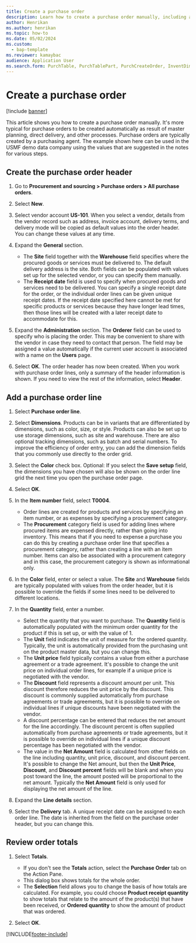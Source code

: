 ```yaml
---
title: Create a purchase order
description: Learn how to create a purchase order manually, including a step-by-step process for creating purchase order headers using the USMF demo data company. 
author: Henrikan
ms.author: henrikan
ms.topic: how-to
ms.date: 05/02/2024
ms.custom: 
  - bap-template
ms.reviewer: kamaybac
audience: Application User
ms.search.form: PurchTable, PurchTablePart, PurchCreateOrder, InventDimParmFixed, InventItemIdLookupPurchase, InventProductDimensionLookup, PurchTotals
---
```


# Create a purchase order

[!include [banner](../../includes/banner.md)]

This article shows you how to create a purchase order manually. It's more typical for purchase orders to be created automatically as result of master planning, direct delivery, and other processes. Purchase orders are typically created by a purchasing agent. The example shown here can be used in the USMF demo data company using the values that are suggested in the notes for various steps.

## Create the purchase order header

1. Go to **Procurement and sourcing > Purchase orders > All purchase orders**.
2. Select **New**.
3. Select vendor account **US-101**. When you select a vendor, details from the vendor record such as address, invoice account, delivery terms, and delivery mode will be copied as default values into the order header. You can change these values at any time.  
4. Expand the **General** section.

    - The **Site** field together with the **Warehouse** field specifies where the procured goods or services must be delivered to. The default delivery address is the site. Both fields can be populated with values set up for the selected vendor, or you can specify them manually.  
    - The **Receipt date** field is used to specify when procured goods and services need to be delivered. You can specify a single receipt date for the order, or the individual order lines can be given unique receipt dates. If the receipt date specified here cannot be met for specific products or services because they have longer lead times, then those lines will be created with a later receipt date to accommodate for this.  

5. Expand the **Administration** section. The **Orderer** field can be used to specify who is placing the order. This may be convenient to share with the vendor in case they need to contact that person. The field may be assigned a value automatically if the current user account is associated with a name on the **Users** page.  
6. Select **OK**. The order header has now been created. When you work with purchase order lines, only a summary of the header information is shown. If you need to view the rest of the information, select **Header**.  

## Add a purchase order line

1. Select **Purchase order line**.
2. Select **Dimensions**. Products can be in variants that are differentiated by dimensions, such as color, size, or style. Products can also be set up to use storage dimensions, such as site and warehouse. There are also optional tracking dimensions, such as batch and serial numbers. To improve the efficiency of order entry, you can add the dimension fields that you commonly use directly to the order grid.  
3. Select the **Color** check box. Optional: If you select the **Save setup** field, the dimensions you have chosen will also be shown on the order line grid the next time you open the purchase order page.  
4. Select **OK**.
5. In the **Item number** field, select **T0004**.

    - Order lines are created for products and services by specifying an item number, or as expenses by specifying a procurement category. 
    - The **Procurement** category field is used for adding lines where procured items are expensed directly, rather than going into inventory. This means that if you need to expense a purchase you can do this by creating a purchase order line that specifies a procurement category, rather than creating a line with an item number. Items can also be associated with a procurement category and in this case, the procurement category is shown as informational only.  

6. In the **Color** field, enter or select a value. The **Site** and **Warehouse** fields are typically populated with values from the order header, but it is possible to override the fields if some lines need to be delivered to different locations.  
7. In the **Quantity** field, enter a number.

    - Select the quantity that you want to purchase. The **Quantity** field is automatically populated with the minimum order quantity for the product if this is set up, or with the value of 1.  
    - The **Unit** field indicates the unit of measure for the ordered quantity. Typically, the unit is automatically provided from the purchasing unit on the product master data, but you can change this.  
    - The **Unit price** field typically contains a value from either a purchase agreement or a trade agreement. It's possible to change the unit price on individual order lines, for example if a unique price is negotiated with the vendor.  
    - The **Discount** field represents a discount amount per unit. This discount therefore reduces the unit price by the discount. This discount is commonly supplied automatically from purchase agreements or trade agreements, but it is possible to override on individual lines if unique discounts have been negotiated with the vendor.  
    - A discount percentage can be entered that reduces the net amount for the line accordingly. The discount percent is often supplied automatically from purchase agreements or trade agreements, but it is possible to override on individual lines if a unique discount percentage has been negotiated with the vendor.  
    - The value in the **Net Amount** field is calculated from other fields on the line including quantity, unit price, discount, and discount percent. It's possible to change the Net amount, but then the **Unit Price**, **Discount**, and **Discount percent** fields will be blank and when you post toward the line, the amount posted will be proportional to the net amount. Typically the **Net Amount** field is only used for displaying the net amount of the line.  

8. Expand the **Line details** section.
9. Select the **Delivery** tab. A unique receipt date can be assigned to each order line. The date is inherited from the field on the purchase order header, but you can change this.  

## Review order totals

1. Select **Totals**.

    - If you don't see the **Totals** action, select the **Purchase Order** tab on the Action Pane.  
    - This dialog box shows totals for the whole order.  
    - The **Selection** field allows you to change the basis of how totals are calculated. For example, you could choose **Product receipt quantity** to show totals that relate to the amount of the product(s) that have been received, or **Ordered quantity** to show the amount of product that was ordered.  

2. Select **OK**.

[!INCLUDE[footer-include](../../../includes/footer-banner.md)]
